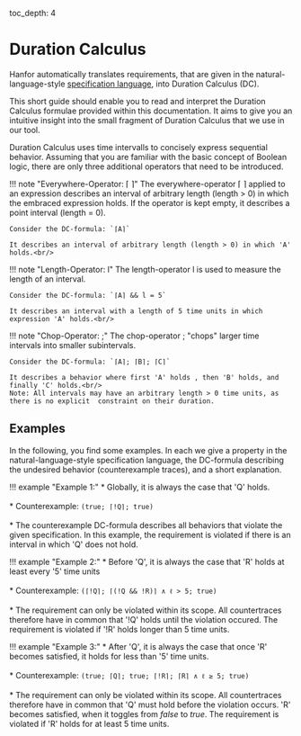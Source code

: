 toc_depth: 4

# Duration Calculus

Hanfor automatically translates requirements, that are given in the natural-language-style [specification language](../introduction/index.md#specification-language "Specification Language"), into Duration Calculus (DC).

This short guide should enable you to read and interpret the Duration Calculus formulae provided within this documentation. It aims to give you an intuitive insight into the small fragment of Duration Calculus that we use in our tool.

Duration Calculus uses time intervalls to concisely express sequential behavior. Assuming that you are familiar with the basic concept of Boolean logic, there are only three additional operators that need to be introduced.



!!! note "Everywhere-Operator: ⌈ ⌉"
    The everywhere-operator ⌈ ⌉ applied to an expression describes an interval of arbitrary length (length > 0) in which the embraced expression holds. 
    If the operator is kept empty, it describes a point interval (length = 0).

    Consider the DC-formula: `⌈A⌉`

    It describes an interval of arbitrary length (length > 0) in which 'A' holds.<br/>


!!! note "Length-Operator: l"
    The length-operator l is used to measure the length of an interval.<br/>

    Consider the DC-formula: `⌈A⌉ && l = 5`

    It describes an interval with a length of 5 time units in which expression 'A' holds.<br/>


!!! note "Chop-Operator: ;"
    The chop-operator ; "chops" larger time intervals into smaller subintervals.<br/>

    Consider the DC-formula: `⌈A⌉; ⌈B⌉; ⌈C⌉`

    It describes a behavior where first 'A' holds , then 'B' holds, and finally 'C' holds.<br/>
    Note: All intervals may have an arbitrary length > 0 time units, as there is no explicit  constraint on their duration.


## Examples
In the following, you find some examples. In each we give a property in the natural-language-style specification language, the DC-formula describing the undesired behavior (counterexample traces), and a short explanation.

!!! example "Example 1:"
    * Globally, it is always the case that 'Q' holds.
    <br/><br/>
    * Counterexample: `(true; ⌈!Q⌉; true)`
    <br/><br/>
    * The counterexample DC-formula describes all behaviors that violate the given specification. In this example, the requirement is violated if there is an interval in which 'Q' does not hold.

!!! example "Example 2:"
    * Before 'Q', it is always the case that 'R' holds at least every '5' time units
    <br/><br/>
    * Counterexample: `(⌈!Q⌉; ⌈(!Q && !R)⌉ ∧ ℓ > 5; true)`
    <br/><br/>
    * The requirement can only be violated within its scope. All countertraces therefore have in common that '!Q' holds until the violation occured. The requirement is violated if '!R' holds longer than 5 time units.

!!! example "Example 3:"
    * After 'Q', it is always the case that once 'R' becomes satisfied, it holds for less than '5' time units.
    <br/><br/>
    * Counterexample: `(true; ⌈Q⌉; true; ⌈!R⌉; ⌈R⌉ ∧ ℓ ≥ 5; true)`
    <br/><br/>
    * The requirement can only be violated within its scope. All countertraces therefore have in common that 'Q' must hold before the violation occurs. 'R' becomes satisfied, when it toggles from *false* to *true*. The requirement is violated if 'R' holds for at least 5 time units.
